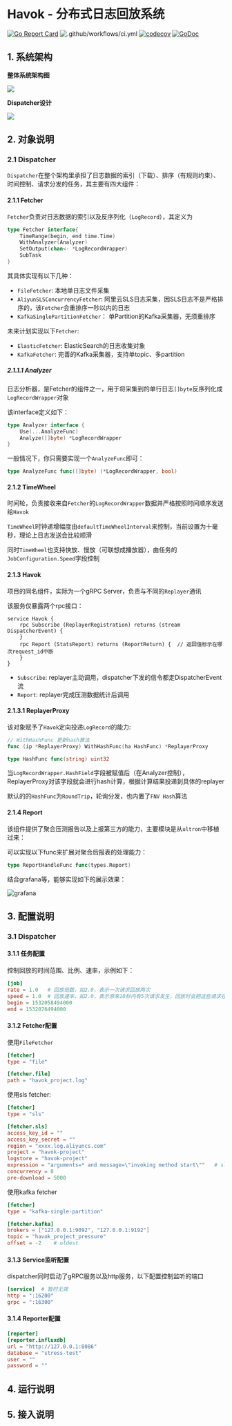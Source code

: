 # Havok - 分布式日志回放系统

[![Go Report Card](https://goreportcard.com/badge/github.com/WoSai/havok)](https://goreportcard.com/report/github.com/WoSai/havok)
![.github/workflows/ci.yml](https://github.com/WoSai/havok/workflows/.github/workflows/ci.yml/badge.svg)
[![codecov](https://codecov.io/gh/WoSai/havok/branch/master/graph/badge.svg)](https://codecov.io/gh/WoSai/havok)
[![GoDoc](https://godoc.org/github.com/WoSai/havok?status.svg)](https://godoc.org/github.com/WoSai/havok)


## 1. 系统架构

**整体系统架构图**

![](https://unmurphy-pic.oss-cn-beijing.aliyuncs.com/20181114163842.png)

**Dispatcher设计**

![](https://my-storage.oss-cn-shanghai.aliyuncs.com/picgo/20190621094608.png)

## 2. 对象说明

### 2.1 Dispatcher

`Dispatcher`在整个架构里承担了日志数据的索引（下载）、排序（有规则约束）、时间控制、请求分发的任务，其主要有四大组件：

#### 2.1.1 Fetcher

`Fetcher`负责对日志数据的索引以及反序列化（`LogRecord`），其定义为

```go
type Fetcher interface{
	TimeRange(begin, end time.Time)
    WithAnalyzer(Analyzer)
    SetOutput(chan<- *LogRecordWrapper)
    SubTask
}
````

其具体实现有以下几种：

- `FileFetcher`: 本地单日志文件采集
- `AliyunSLSConcurrencyFetcher`: 阿里云SLS日志采集，因SLS日志不是严格排序的，该`Fetcher`会重排序一秒以内的日志
- `KafkaSinglePartitionFetcher`： 单Partition的Kafka采集器，无须重排序

未来计划实现以下`Fetcher`:

- `ElasticFetcher`: ElasticSearch的日志收集对象
- `KafkaFetcher`: 完善的Kafka采集器，支持单topic、多partition

##### 2.1.1.1 Analyzer

日志分析器，是Fetcher的组件之一，用于将采集到的单行日志`[]byte`反序列化成`LogRecordWrapper`对象

该interface定义如下：

```go
type Analyzer interface {
    Use(...AnalyzeFunc)
    Analyze([]byte) *LogRecordWrapper
}
```

一般情况下，你只需要实现一个`AnalyzeFunc`即可：

```go
type AnalyzeFunc func([]byte) (*LogRecordWrapper, bool)
```


#### 2.1.2 TimeWheel

时间轮，负责接收来自`Fetcher`的`LogRecordWrapper`数据并严格按照时间顺序发送给`Havok`

`TimeWheel`时钟递增幅度由`defaultTimeWheelInterval`来控制，当前设置为十毫秒，理论上日志发送会比较顺滑

同时`TimeWheel`也支持快放、慢放（可联想成播放器），由任务的`JobConfiguration.Speed`字段控制

#### 2.1.3 Havok

项目的同名组件，实际为一个gRPC Server，负责与不同的`Replayer`通讯

该服务仅暴露两个rpc接口：

```
service Havok {
    rpc Subscribe (ReplayerRegistration) returns (stream DispatcherEvent) {
    }
    rpc Report (StatsReport) returns (ReportReturn) {  // 返回值标示在哪次request_id中断
    }
}
```

- `Subscribe`: replayer主动调用，dispatcher下发的信令都走DispatcherEvent流
- `Report`: replayer完成压测数据统计后调用

#### 2.1.3.1 ReplayerProxy

该对象赋予了`Havok`定向投递`LogRecord`的能力:

```go
// WithHashFunc 更新hash算法
func (ip *ReplayerProxy) WithHashFunc(ha HashFunc) *ReplayerProxy

type HashFunc func(string) uint32
```

当`LogRecordWrapper.HashField`字段被赋值后（在Analyzer控制），ReplayerProxy对该字段就会进行hash计算，根据计算结果投递到具体的replayer

默认的的`HashFunc`为`RoundTrip`，轮询分发，也内置了`FNV Hash`算法


#### 2.1.4 Report

该组件提供了聚合压测报告以及上报第三方的能力，主要模块是从`ultron`中移植过来：

可以实现以下func来扩展对聚合后报表的处理能力：

```go
type ReportHandleFunc func(types.Report)
```

结合grafana等，能够实现如下的展示效果：

![grafana](https://unmurphy-pic.oss-cn-beijing.aliyuncs.com/20180929182922.png)

## 3. 配置说明

### 3.1 Dispatcher

#### 3.1.1 任务配置

控制回放的时间范围、比例、速率，示例如下：

```toml
[job]
rate = 1.0   # 回放倍数，如2.0，表示一次请求回放两次
speed = 1.0  # 回放速率，如2.0，表示原来10秒内有5次请求发生，回放时会把这些请求在5秒回放完
begin = 1532058494000
end = 1532076494000
```

#### 3.1.2 Fetcher配置

使用`FileFetcher`

```toml
[fetcher]
type = "file"

[fetcher.file]
path = "havok_project.log"
```

使用sls fetcher:

```toml
[fetcher]
type = "sls"

[fetcher.sls]
access_key_id = ""
access_key_secret = ""
region = "xxxx.log.aliyuncs.com"
project = "havok-project"
logstore = "havok-project"
expression = "arguments=* and message=\"invoking method start\""   # sls查询表达式
concurrency = 8
pre-download = 5000
```

使用kafka fetcher

```toml
[fetcher]
type = "kafka-single-partition"

[fetcher.kafka]
brokers = ["127.0.0.1:9092", "127.0.0.1:9192"]
topic = "havok_project_pressure"
offset = -2    # oldest
```

#### 3.1.3 Service监听配置

dispatcher同时启动了gRPC服务以及http服务，以下配置控制监听的端口

```toml
[service]  # 暂时无效
http = ":16200"
grpc = ":16300"
```

#### 3.1.4 Reporter配置

```toml
[reporter]
[reporter.influxdb]
url = "http://127.0.0.1:8086"
database = "stress-test"
user = ""
password = ""
```


## 4. 运行说明

## 5. 接入说明

